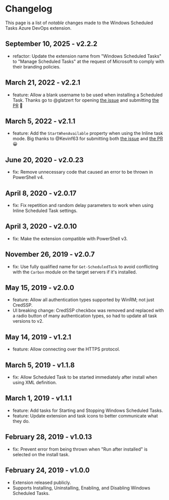 # Changelog

This page is a list of *notable* changes made to the Windows Scheduled Tasks Azure DevOps extension.

## September 10, 2025 - v2.2.2

- refactor: Update the extension name from "Windows Scheduled Tasks" to "Manage Scheduled Tasks" at the request of Microsoft to comply with their branding policies.

## March 21, 2022 - v2.2.1

- feature: Allow a blank username to be used when installing a Scheduled Task.
  Thanks go to @glatzert for opening [the issue](https://github.com/deadlydog/AzureDevOps.WindowsScheduledTasks/issues/20) and submitting [the PR](https://github.com/deadlydog/AzureDevOps.WindowsScheduledTasks/pull/21/files) 🎉

## March 5, 2022 - v2.1.1

- feature: Add the `StartWhenAvailable` property when using the Inline task mode.
  Big thanks to @Kevinf63 for submitting both [the issue](https://github.com/deadlydog/AzureDevOps.WindowsScheduledTasks/issues/17) and [the PR](https://github.com/deadlydog/AzureDevOps.WindowsScheduledTasks/pull/19) 😀

## June 20, 2020 - v2.0.23

- fix: Remove unnecessary code that caused an error to be thrown in PowerShell v4.

## April 8, 2020 - v2.0.17

- fix: Fix repetition and random delay parameters to work when using Inline Scheduled Task settings.

## April 3, 2020 - v2.0.10

- fix: Make the extension compatible with PowerShell v3.

## November 26, 2019 - v2.0.7

- fix: Use fully qualified name for `Get-ScheduledTask` to avoid conflicting with the `Carbon` module on the target servers if it's installed.

## May 15, 2019 - v2.0.0

- feature: Allow all authentication types supported by WinRM; not just CredSSP.
- UI breaking change: CredSSP checkbox was removed and replaced with a radio button of many authentication types, so had to update all task versions to v2.

## May 14, 2019 - v1.2.1

- feature: Allow connecting over the HTTPS protocol.

## March 5, 2019 - v1.1.8

- fix: Allow Scheduled Task to be started immediately after install when using XML definition.

## March 1, 2019 - v1.1.1

- feature: Add tasks for Starting and Stopping Windows Scheduled Tasks.
- feature: Update extension and task icons to better communicate what they do.

## February 28, 2019 - v1.0.13

- fix: Prevent error from being thrown when "Run after installed" is selected on the install task.

## February 24, 2019 - v1.0.0

- Extension released publicly.
- Supports Installing, Uninstalling, Enabling, and Disabling Windows Scheduled Tasks.
